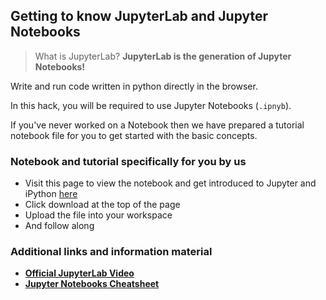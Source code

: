 ## Getting to know JupyterLab and Jupyter Notebooks

> What is JupyterLab? **JupyterLab is the generation of Jupyter Notebooks!**

Write and run code written in python directly in the browser.

In this hack, you will be required to use Jupyter Notebooks (`.ipnyb`).

If you've never worked on a Notebook then we have prepared a tutorial notebook file for you to get started with the basic concepts.

### Notebook and tutorial specifically for you by us

- Visit this page to view the notebook and get introduced to Jupyter and iPython [here](https://bit.ly/3m3ZPCG)
- Click download at the top of the page
- Upload the file into your workspace 
- And follow along

### Additional links and information material

* **[Official JupyterLab Video](https://www.youtube.com/watch?v=A5YyoCKxEOU)**
* **[Jupyter Notebooks Cheatsheet ](https://github.com/ironhacks/Tutorials-COVID-19/blob/master/tutorials-fall-2020/python/Shortcuts.png)**
